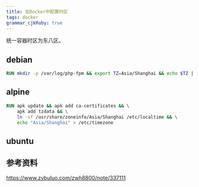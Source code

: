 ```yaml
---
title: 在Docker中配置时区
tags: docker
grammar_cjkRuby: true
---
```


统一容器时区为东八区。

<!-- more -->

## debian
``` dockerfile
RUN mkdir -p /var/log/php-fpm && export TZ=Asia/Shanghai && echo $TZ | tee /etc/timezone && dpkg-reconfigure --frontend noninteractive tzdata
```

## alpine

``` dockerfile
RUN apk update && apk add ca-certificates && \
    apk add tzdata && \
    ln -sf /usr/share/zoneinfo/Asia/Shanghai /etc/localtime && \
    echo "Asia/Shanghai" > /etc/timezone
```
## ubuntu


## 参考资料
https://www.zybuluo.com/zwh8800/note/337111